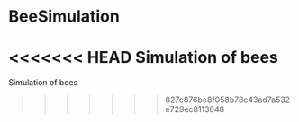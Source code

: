# BeeSimulation
<<<<<<< HEAD
Simulation of bees
=======
Simulation of bees 
>>>>>>> 827c876be8f058b78c43ad7a532e729ec8113648
